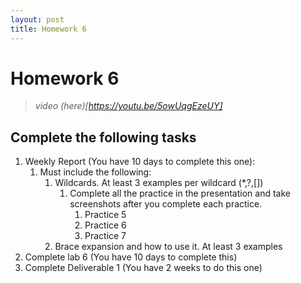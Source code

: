 ```yaml
---
layout: post
title: Homework 6
---
```


# Homework 6
> *video (here)[https://youtu.be/5owUqgEzeUY]*
## Complete the following tasks
1. Weekly Report (You have 10 days to complete this one):
   1. Must include the following:
      1. Wildcards. At least 3 examples per wildcard (*,?,[])
         1. Complete all the practice in the presentation and take screenshots after you complete each practice.
            1. Practice 5
            2. Practice 6
            3. Practice 7
      2. Brace expansion and how to use it. At least 3 examples
2. Complete lab 6 (You have 10 days to complete this)
3. Complete Deliverable 1 (You have 2 weeks to do this one)